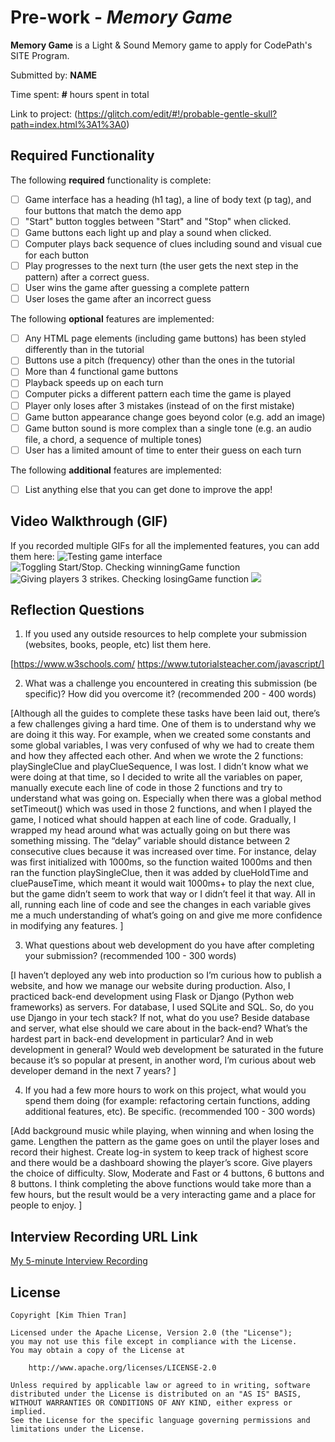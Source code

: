 # Pre-work - *Memory Game*

**Memory Game** is a Light & Sound Memory game to apply for CodePath's SITE Program. 

Submitted by: **NAME**

Time spent: **#** hours spent in total

Link to project: (https://glitch.com/edit/#!/probable-gentle-skull?path=index.html%3A1%3A0)

## Required Functionality

The following **required** functionality is complete:

* [ ] Game interface has a heading (h1 tag), a line of body text (p tag), and four buttons that match the demo app
* [ ] "Start" button toggles between "Start" and "Stop" when clicked. 
* [ ] Game buttons each light up and play a sound when clicked. 
* [ ] Computer plays back sequence of clues including sound and visual cue for each button
* [ ] Play progresses to the next turn (the user gets the next step in the pattern) after a correct guess. 
* [ ] User wins the game after guessing a complete pattern
* [ ] User loses the game after an incorrect guess

The following **optional** features are implemented:

* [ ] Any HTML page elements (including game buttons) has been styled differently than in the tutorial
* [ ] Buttons use a pitch (frequency) other than the ones in the tutorial
* [ ] More than 4 functional game buttons
* [ ] Playback speeds up on each turn
* [ ] Computer picks a different pattern each time the game is played
* [ ] Player only loses after 3 mistakes (instead of on the first mistake)
* [ ] Game button appearance change goes beyond color (e.g. add an image)
* [ ] Game button sound is more complex than a single tone (e.g. an audio file, a chord, a sequence of multiple tones)
* [ ] User has a limited amount of time to enter their guess on each turn

The following **additional** features are implemented:

- [ ] List anything else that you can get done to improve the app!

## Video Walkthrough (GIF)

If you recorded multiple GIFs for all the implemented features, you can add them here:
![Testing game interface](http://g.recordit.co/RovxOOda0O.gif)
![Toggling Start/Stop. Checking winningGame function](http://g.recordit.co/wRJUsHU7MM.gif)
![Giving players 3 strikes. Checking losingGame function](http://g.recordit.co/hq5RUpSRIf.gif)
![](gif4-link-here)

## Reflection Questions
1. If you used any outside resources to help complete your submission (websites, books, people, etc) list them here. 

[https://www.w3schools.com/
https://www.tutorialsteacher.com/javascript/]


2. What was a challenge you encountered in creating this submission (be specific)? How did you overcome it? (recommended 200 - 400 words) 

[Although all the guides to complete these tasks have been laid out, there’s a few challenges giving a hard time. One of them is to understand why we are doing it this way. For example, when we created some constants and some global variables, I was very confused of why we had to create them and how they affected each other. And when we wrote the 2 functions: playSingleClue and playClueSequence, I was lost. I didn’t know what we were doing at that time, so I decided to write all the variables on paper, manually execute each line of code in those 2 functions and try to understand what was going on. Especially when there was a global method setTimeout() which was used in those 2 functions, and when I played the game, I noticed what should happen at each line of code. Gradually, I wrapped my head around what was actually going on but there was something missing. The “delay” variable should distance between 2 consecutive clues because it was increased over time. For instance, delay was first initialized with 1000ms, so the function waited 1000ms and then ran the function playSingleClue, then it was added by clueHoldTime and cluePauseTime, which meant it would wait 1000ms+ to play the next clue, but the game didn’t seem to work that way or I didn’t feel it that way.
All in all, running each line of code and see the changes in each variable gives me a much understanding of what’s going on and give me more confidence in modifying any features.
]

3. What questions about web development do you have after completing your submission? (recommended 100 - 300 words) 

[I haven’t deployed any web into production so I’m curious how to publish a website, and how we manage our website during production.
Also, I practiced back-end development using Flask or Django (Python web frameworks) as servers. For database, I used SQLite and SQL. So, do you use Django in your tech stack? If not, what do you use? Beside database and server, what else should we care about in the back-end?
What’s the hardest part in back-end development in particular? And in web development in general?
Would web development be saturated in the future because it’s so popular at present, in another word, I’m curious about web developer demand in the next 7 years?
]

4. If you had a few more hours to work on this project, what would you spend them doing (for example: refactoring certain functions, adding additional features, etc). Be specific. (recommended 100 - 300 words) 

[Add background music while playing, when winning and when losing the game.
Lengthen the pattern as the game goes on until the player loses and record their highest.
Create log-in system to keep track of highest score and there would be a dashboard showing the player’s score.
Give players the choice of difficulty. Slow, Moderate and Fast or 4 buttons, 6 buttons and 8 buttons.
I think completing the above functions would take more than a few hours, but the result would be a very interacting game and a place for people to enjoy.
]



## Interview Recording URL Link

[My 5-minute Interview Recording](https://www.loom.com/share/8b41256cea1c437abba2673a40a19611)


## License

    Copyright [Kim Thien Tran]

    Licensed under the Apache License, Version 2.0 (the "License");
    you may not use this file except in compliance with the License.
    You may obtain a copy of the License at

        http://www.apache.org/licenses/LICENSE-2.0

    Unless required by applicable law or agreed to in writing, software
    distributed under the License is distributed on an "AS IS" BASIS,
    WITHOUT WARRANTIES OR CONDITIONS OF ANY KIND, either express or implied.
    See the License for the specific language governing permissions and
    limitations under the License.